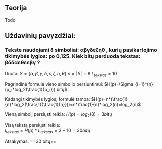 ## Teorija
Todo

## Uždavinių pavyzdžiai:

### Tekste naudojami 8 simboliai: αβγδεζηθ , kurių pasikartojimo tikimybės lygios: po 0,125. Kiek bitų perduoda tekstas: βδδαεθεεβγ ?

Duota:
$S = \{α, β, γ, δ, ε, ζ, η, θ\}$
$n = |S|=8$
$L_{tekstas} = 10$

Pagrindinė formulė vieno simbolio persiuntimui:
$H(p)=\Sigma_{i=1}^{n}(p_i*log_2(\frac{1}{p_i})) bitų$

Kadangi tikimybės lygios, formulė tampa:
$H(p)=n*(\frac{1}{n}*log_2(\frac{1}{\frac{1}{n}}))=n*\frac{1}{n}*log_2(n)=log_2(n)$

Vieną simbolį persiųsti reikia:
$H(p)=log_2(8)=3 bitų$

Visą tekstą persiųsti reikia:  
$I_{tekstas}=H(p)*L_{tekstas}=3*10=30 bitų$

Atsakymas: ==30 bitų==